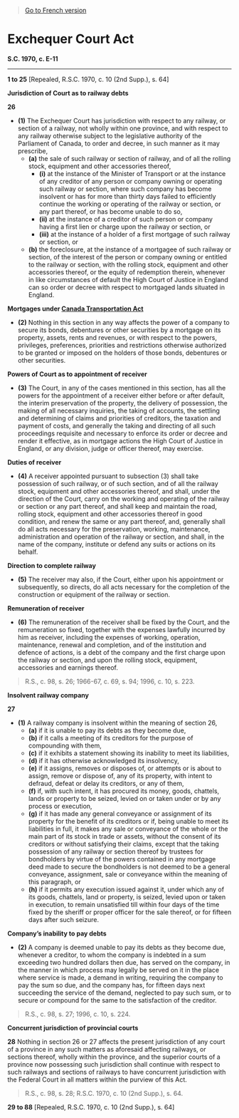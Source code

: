 > [Go to French version](/fr/Lois/Lois%20du%20Canada/1970/ch.%20E-11.md)

# Exchequer Court Act

**S.C. 1970, c. E-11**


----------


**1 to 25** [Repealed, R.S.C. 1970, c. 10 (2nd Supp.), s. 64]




**Jurisdiction of Court as to railway debts**

**26** 

- **(1)** The Exchequer Court has jurisdiction with respect to any railway, or section of a railway, not wholly within one province, and with respect to any railway otherwise subject to the legislative authority of the Parliament of Canada, to order and decree, in such manner as it may prescribe,
	- **(a)** the sale of such railway or section of railway, and of all the rolling stock, equipment and other accessories thereof,
		- **(i)** at the instance of the Minister of Transport or at the instance of any creditor of any person or company owning or operating such railway or section, where such company has become insolvent or has for more than thirty days failed to efficiently continue the working or operating of the railway or section, or any part thereof, or has become unable to do so,
		- **(ii)** at the instance of a creditor of such person or company having a first lien or charge upon the railway or section, or
		- **(iii)** at the instance of a holder of a first mortgage of such railway or section, or
	- **(b)** the foreclosure, at the instance of a mortgagee of such railway or section, of the interest of the person or company owning or entitled to the railway or section, with the rolling stock, equipment and other accessories thereof, or the equity of redemption therein, whenever in like circumstances of default the High Court of Justice in England can so order or decree with respect to mortgaged lands situated in England.

**Mortgages under [Canada Transportation Act](/en/Acts/Statutes%20of%20Canada/1996/c.%2010.md)**

- **(2)** Nothing in this section in any way affects the power of a company to secure its bonds, debentures or other securities by a mortgage on its property, assets, rents and revenues, or with respect to the powers, privileges, preferences, priorities and restrictions otherwise authorized to be granted or imposed on the holders of those bonds, debentures or other securities.

**Powers of Court as to appointment of receiver**

- **(3)** The Court, in any of the cases mentioned in this section, has all the powers for the appointment of a receiver either before or after default, the interim preservation of the property, the delivery of possession, the making of all necessary inquiries, the taking of accounts, the settling and determining of claims and priorities of creditors, the taxation and payment of costs, and generally the taking and directing of all such proceedings requisite and necessary to enforce its order or decree and render it effective, as in mortgage actions the High Court of Justice in England, or any division, judge or officer thereof, may exercise.

**Duties of receiver**

- **(4)** A receiver appointed pursuant to subsection (3) shall take possession of such railway, or of such section, and of all the railway stock, equipment and other accessories thereof, and shall, under the direction of the Court, carry on the working and operating of the railway or section or any part thereof, and shall keep and maintain the road, rolling stock, equipment and other accessories thereof in good condition, and renew the same or any part thereof, and, generally shall do all acts necessary for the preservation, working, maintenance, administration and operation of the railway or section, and shall, in the name of the company, institute or defend any suits or actions on its behalf.

**Direction to complete railway**

- **(5)** The receiver may also, if the Court, either upon his appointment or subsequently, so directs, do all acts necessary for the completion of the construction or equipment of the railway or section.

**Remuneration of receiver**

- **(6)** The remuneration of the receiver shall be fixed by the Court, and the remuneration so fixed, together with the expenses lawfully incurred by him as receiver, including the expenses of working, operation, maintenance, renewal and completion, and of the institution and defence of actions, is a debt of the company and the first charge upon the railway or section, and upon the rolling stock, equipment, accessories and earnings thereof.
> R.S., c. 98, s. 26; 1966-67, c. 69, s. 94; 1996, c. 10, s. 223.





**Insolvent railway company**

**27** 

- **(1)** A railway company is insolvent within the meaning of section 26,
	- **(a)** if it is unable to pay its debts as they become due,
	- **(b)** if it calls a meeting of its creditors for the purpose of compounding with them,
	- **(c)** if it exhibits a statement showing its inability to meet its liabilities,
	- **(d)** if it has otherwise acknowledged its insolvency,
	- **(e)** if it assigns, removes or disposes of, or attempts or is about to assign, remove or dispose of, any of its property, with intent to defraud, defeat or delay its creditors, or any of them,
	- **(f)** if, with such intent, it has procured its money, goods, chattels, lands or property to be seized, levied on or taken under or by any process or execution,
	- **(g)** if it has made any general conveyance or assignment of its property for the benefit of its creditors or if, being unable to meet its liabilities in full, it makes any sale or conveyance of the whole or the main part of its stock in trade or assets, without the consent of its creditors or without satisfying their claims, except that the taking possession of any railway or section thereof by trustees for bondholders by virtue of the powers contained in any mortgage deed made to secure the bondholders is not deemed to be a general conveyance, assignment, sale or conveyance within the meaning of this paragraph, or
	- **(h)** if it permits any execution issued against it, under which any of its goods, chattels, land or property, is seized, levied upon or taken in execution, to remain unsatisfied till within four days of the time fixed by the sheriff or proper officer for the sale thereof, or for fifteen days after such seizure.

**Company’s inability to pay debts**

- **(2)** A company is deemed unable to pay its debts as they become due, whenever a creditor, to whom the company is indebted in a sum exceeding two hundred dollars then due, has served on the company, in the manner in which process may legally be served on it in the place where service is made, a demand in writing, requiring the company to pay the sum so due, and the company has, for fifteen days next succeeding the service of the demand, neglected to pay such sum, or to secure or compound for the same to the satisfaction of the creditor.
> R.S., c. 98, s. 27; 1996, c. 10, s. 224.





**Concurrent jurisdiction of provincial courts**

**28** Nothing in section 26 or 27 affects the present jurisdiction of any court of a province in any such matters as aforesaid affecting railways, or sections thereof, wholly within the province, and the superior courts of a province now possessing such jurisdiction shall continue with respect to such railways and sections of railways to have concurrent jurisdiction with the Federal Court in all matters within the purview of this Act.
> R.S., c. 98, s. 28; R.S.C. 1970, c. 10 (2nd Supp.), s. 64.




**29 to 88** [Repealed, R.S.C. 1970, c. 10 (2nd Supp.), s. 64]


